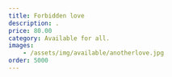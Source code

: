 ```yaml
---
title: Forbidden love
description: .
price: 80.00
category: Available for all.
images: 
    - /assets/img/available/anotherlove.jpg
order: 5000
---
```

